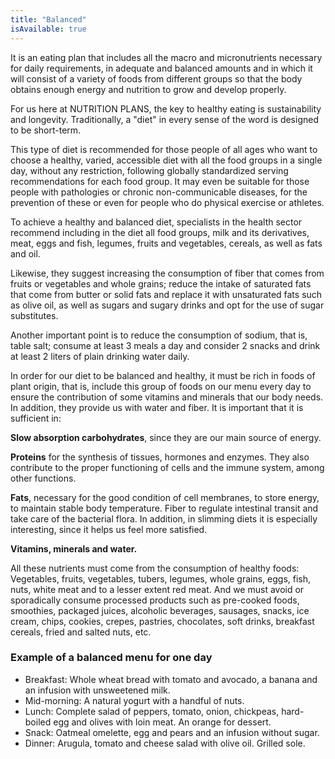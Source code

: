 ```yaml
---
title: "Balanced"
isAvailable: true
---
```


It is an eating plan that includes all the macro and micronutrients necessary for daily requirements, in adequate and balanced amounts and in which it will consist of a variety of foods from different groups so that the body obtains enough energy and nutrition to grow and develop properly.

For us here at NUTRITION PLANS, the key to healthy eating is sustainability and longevity. Traditionally, a "diet" in every sense of the word is designed to be short-term.

This type of diet is recommended for those people of all ages who want to choose a healthy, varied, accessible diet with all the food groups in a single day, without any restriction, following globally standardized serving recommendations for each food group. It may even be suitable for those people with pathologies or chronic non-communicable diseases, for the prevention of these or even for people who do physical exercise or athletes.

To achieve a healthy and balanced diet, specialists in the health sector recommend including in the diet all food groups, milk and its derivatives, meat, eggs and fish, legumes, fruits and vegetables, cereals, as well as fats and oil.

Likewise, they suggest increasing the consumption of fiber that comes from fruits or vegetables and whole grains; reduce the intake of saturated fats that come from butter or solid fats and replace it with unsaturated fats such as olive oil, as well as sugars and sugary drinks and opt for the use of sugar substitutes.

Another important point is to reduce the consumption of sodium, that is, table salt; consume at least 3 meals a day and consider 2 snacks and drink at least 2 liters of plain drinking water daily.

In order for our diet to be balanced and healthy, it must be rich in foods of plant origin, that is, include this group of foods on our menu every day to ensure the contribution of some vitamins and minerals that our body needs. In addition, they provide us with water and fiber. It is important that it is sufficient in:

**Slow absorption carbohydrates**, since they are our main source of energy.

**Proteins** for the synthesis of tissues, hormones and enzymes. They also contribute to the proper functioning of cells and the immune system, among other functions.

**Fats**, necessary for the good condition of cell membranes, to store energy, to maintain stable body temperature.
Fiber to regulate intestinal transit and take care of the bacterial flora. In addition, in slimming diets it is especially interesting, since it helps us feel more satisfied.

**Vitamins, minerals and water.**

All these nutrients must come from the consumption of healthy foods: Vegetables, fruits, vegetables, tubers, legumes, whole grains, eggs, fish, nuts, white meat and to a lesser extent red meat. And we must avoid or sporadically consume processed products such as pre-cooked foods, smoothies, packaged juices, alcoholic beverages, sausages, snacks, ice cream, chips, cookies, crepes, pastries, chocolates, soft drinks, breakfast cereals, fried and salted nuts, etc.

### Example of a balanced menu for one day

- Breakfast: Whole wheat bread with tomato and avocado, a banana and an infusion with unsweetened milk.
- Mid-morning: A natural yogurt with a handful of nuts.
- Lunch: Complete salad of peppers, tomato, onion, chickpeas, hard-boiled egg and olives with loin meat. An orange for dessert.
- Snack: Oatmeal omelette, egg and pears and an infusion without sugar.
- Dinner: Arugula, tomato and cheese salad with olive oil. Grilled sole.
